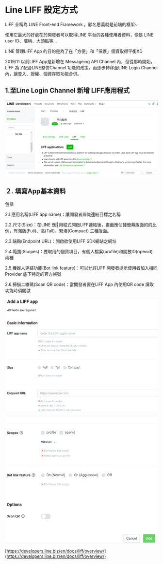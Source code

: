 # Line LIFF 設定方式

LIFF 全稱為 LINE Front-end Framework ，顧名思義就是前端的框架~

使用它最大的好處在於開發者可以取得LINE 平台的各種使用者資料，像是 LINE user ID、暱稱、大頭貼等...

LINE 管理LIFF App 的目的是為了在「方便」和「保護」個資取得平衡XD

2019/11 以前LIFF App是新增在 Messageing API Channel 內，但從那時開始，LIFF 為了配合LINE整併Channel 功能的政策，而逐步轉移至LINE Login Channel 內，讓登入、授權、個資存取功能合併。

## 1.至Line Login Channel 新增 LIFF應用程式

![](../.gitbook/assets/lifflinelogin.png)

## ２. 填寫App基本資料

包括

2.1.應用名稱\(LIFF app name\)：讓開發者辨識連結目標之名稱

2.2.尺寸\(Size\)：在LINE 應用程式開啟LIFF連結後，畫面應佔據螢幕版面的的比例，有滿版\(Full\)、高\(Tall\)、緊湊\(Compact\) 三種版面。

2.3.端點\(Endpoint URL\)：開啟欲使用LIFF SDK網站之網址

2.4.範圍\(Scopes\)：要取用的個資項目，有個人檔案\(profile\)和開放ID\(openid\) 兩種

2.5.機器人連結功能\(Bot link feature\)：可以允許LIFF 開發者提示使用者加入相同Provider 底下特定的官方帳號

2.6.掃描二維碼\(Scan QR code\)：當開發者要在LIFF App 內使用QR code 讀取功能時須開啟

![](../.gitbook/assets/image%20%283%29.png)

![](../.gitbook/assets/image%20%284%29.png)

[https://developers.line.biz/en/docs/liff/overview/](https://developers.line.biz/en/docs/liff/overview/)

